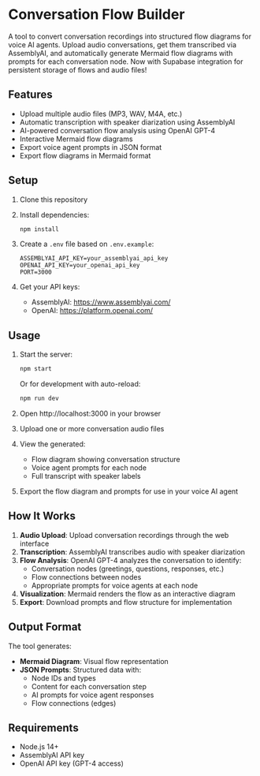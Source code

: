 # Conversation Flow Builder

A tool to convert conversation recordings into structured flow diagrams for voice AI agents. Upload audio conversations, get them transcribed via AssemblyAI, and automatically generate Mermaid flow diagrams with prompts for each conversation node. Now with Supabase integration for persistent storage of flows and audio files!

## Features

- Upload multiple audio files (MP3, WAV, M4A, etc.)
- Automatic transcription with speaker diarization using AssemblyAI
- AI-powered conversation flow analysis using OpenAI GPT-4
- Interactive Mermaid flow diagrams
- Export voice agent prompts in JSON format
- Export flow diagrams in Mermaid format

## Setup

1. Clone this repository
2. Install dependencies:
   ```bash
   npm install
   ```

3. Create a `.env` file based on `.env.example`:
   ```
   ASSEMBLYAI_API_KEY=your_assemblyai_api_key
   OPENAI_API_KEY=your_openai_api_key
   PORT=3000
   ```

4. Get your API keys:
   - AssemblyAI: https://www.assemblyai.com/
   - OpenAI: https://platform.openai.com/

## Usage

1. Start the server:
   ```bash
   npm start
   ```
   Or for development with auto-reload:
   ```bash
   npm run dev
   ```

2. Open http://localhost:3000 in your browser

3. Upload one or more conversation audio files

4. View the generated:
   - Flow diagram showing conversation structure
   - Voice agent prompts for each node
   - Full transcript with speaker labels

5. Export the flow diagram and prompts for use in your voice AI agent

## How It Works

1. **Audio Upload**: Upload conversation recordings through the web interface
2. **Transcription**: AssemblyAI transcribes audio with speaker diarization
3. **Flow Analysis**: OpenAI GPT-4 analyzes the conversation to identify:
   - Conversation nodes (greetings, questions, responses, etc.)
   - Flow connections between nodes
   - Appropriate prompts for voice agents at each node
4. **Visualization**: Mermaid renders the flow as an interactive diagram
5. **Export**: Download prompts and flow structure for implementation

## Output Format

The tool generates:
- **Mermaid Diagram**: Visual flow representation
- **JSON Prompts**: Structured data with:
  - Node IDs and types
  - Content for each conversation step
  - AI prompts for voice agent responses
  - Flow connections (edges)

## Requirements

- Node.js 14+
- AssemblyAI API key
- OpenAI API key (GPT-4 access)